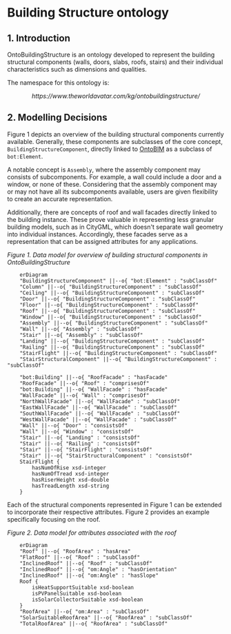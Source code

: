 # Building Structure ontology
## 1. Introduction
OntoBuildingStructure is an ontology developed to represent the building structural components (walls, doors, slabs, roofs, stairs) and their individual characteristics such as dimensions and qualities. 

The namespace for this ontology is:

<p align="center"><i>https://www.theworldavatar.com/kg/ontobuildingstructure/</i></p>

## 2. Modelling Decisions
Figure 1 depicts an overview of the building structural components currently available. Generally, these components are subclasses of the core concept, `BuildingStructureComponent`, directly linked to [OntoBIM](https://github.com/cambridge-cares/TheWorldAvatar/tree/main/JPS_Ontology/ontology/ontobim) as a subclass of `bot:Element`. 

A notable concept is `Assembly`, where the assembly component may consists of subcomponents. For example, a wall could include a door and a window, or none of these. Considering that the assembly component may or may not have all its subcomponents available, users are given flexibility to create an accurate representation.

Additionally, there are concepts of roof and wall facades directly linked to the building instance. These prove valuable in representing less granular building models, such as in CityGML, which doesn't separate wall geometry into individual instances. Accordingly, these facades serve as a representation that can be assigned attributes for any applications.

*Figure 1. Data model for overview of building structural components in OntoBuildingStructure*
```mermaid
    erDiagram
    "BuildingStructureComponent" ||--o{ "bot:Element" : "subClassOf"
    "Column" ||--o{ "BuildingStructureComponent" : "subClassOf"
    "Ceiling" ||--o{ "BuildingStructureComponent" : "subClassOf"
    "Door" ||--o{ "BuildingStructureComponent" : "subClassOf"
    "Floor" ||--o{ "BuildingStructureComponent" : "subClassOf"
    "Roof" ||--o{ "BuildingStructureComponent" : "subClassOf"
    "Window" ||--o{ "BuildingStructureComponent" : "subClassOf"
    "Assembly" ||--o{ "BuildingStructureComponent" : "subClassOf"
    "Wall" ||--o{ "Assembly" : "subClassOf"
    "Stair" ||--o{ "Assembly" : "subClassOf"
    "Landing" ||--o{ "BuildingStructureComponent" : "subClassOf"
    "Railing" ||--o{ "BuildingStructureComponent" : "subClassOf"
    "StairFlight" ||--o{ "BuildingStructureComponent" : "subClassOf"
    "StairStructuralComponent" ||--o{ "BuildingStructureComponent" : "subClassOf"

    "bot:Building" ||--o{ "RoofFacade" : "hasFacade"
    "RoofFacade" ||--o{ "Roof" : "comprisesOf"
    "bot:Building" ||--o{ "WallFacade" : "hasFacade"
    "WallFacade" ||--o{ "Wall" : "comprisesOf"
    "NorthWallFacade" ||--o{ "WallFacade" : "subClassOf"
    "EastWallFacade" ||--o{ "WallFacade" : "subClassOf"
    "SouthWallFacade" ||--o{ "WallFacade" : "subClassOf"
    "WestWallFacade" ||--o{ "WallFacade" : "subClassOf"
    "Wall" ||--o{ "Door" : "consistsOf"
    "Wall" ||--o{ "Window" : "consistsOf"
    "Stair" ||--o{ "Landing" : "consistsOf"
    "Stair" ||--o{ "Railing" : "consistsOf"
    "Stair" ||--o{ "StairFlight" : "consistsOf"
    "Stair" ||--o{ "StairStructuralComponent" : "consistsOf"
    StairFlight {
        hasNumOfRise xsd-integer
        hasNumOfTread xsd-integer
        hasRiserHeight xsd-double
        hasTreadLength xsd-string
    }
```

Each of the structural components represented in Figure 1 can be extended to incorporate their respective attributes. Figure 2 provides an example specifically focusing on the roof. 

*Figure 2. Data model for attributes associated with the roof*
```mermaid
    erDiagram 
    "Roof" ||--o{ "RoofArea" : "hasArea"
    "FlatRoof" ||--o{ "Roof" : "subClassOf"
    "InclinedRoof" ||--o{ "Roof" : "subClassOf"
    "InclinedRoof" ||--o{ "om:Angle" : "hasOrientation"
    "InclinedRoof" ||--o{ "om:Angle" : "hasSlope"
    Roof {
        isHeatSupportSuitable xsd-boolean
        isPVPanelSuitable xsd-boolean
        isSolarCollectorSuitable xsd-boolean
    }
    "RoofArea" ||--o{ "om:Area" : "subClassOf"
    "SolarSuitableRoofArea" ||--o{ "RoofArea" : "subClassOf"
    "TotalRoofArea" ||--o{ "RoofArea" : "subClassOf"
```